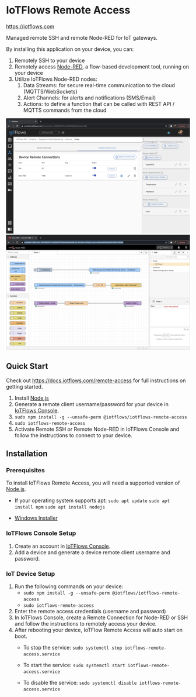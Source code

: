 # IoTFlows Remote Access

https://iotflows.com

Managed remote SSH and remote Node-RED for IoT gateways.

By installing this application on your device, you can: 
1. Remotely SSH to your device 
2. Remotely access [Node-RED](https://nodered.org/), a flow-based development tool, running on your device
3. Utilize IoTFlows Node-RED nodes: 
   1. Data Streams: for secure real-time communication to the cloud (MQTTS/WebSockets)
   2. Alert Channels: for alerts and notifications (SMS/Email)
   3. Actions: to define a function that can be called with REST API / MQTTS commands from the cloud

![IoTFlows-Remote-Access: Managed remote SSH and remote Node-RED for IoT gateways.](/images/iotflows-console.png)
![IoTFlows-Remote-Access: Managed remote SSH and remote Node-RED for IoT gateways.](/images/remote-nodered.png)

## Quick Start

Check out https://docs.iotflows.com/remote-access for full instructions on getting started.

1. Install [Node.js](https://nodejs.org)
2. Generate a remote client username/password for your device in [IoTFlows Console](https://console.iotflows.com).
3. `sudo npm install -g --unsafe-perm @iotflows/iotflows-remote-access`
4. `sudo iotflows-remote-access`
5. Activate Remote SSH or Remote Node-RED in IoTFlows Console and follow the instructions to connect to your device.

## Installation
### Prerequisites
To install IoTFlows Remote Access, you will need a supported version of [Node.js](https://nodejs.org/en/download/).
- If your operating system supports apt:
`sudo apt update`
`sudo apt install npm`
`sudo apt install nodejs`

- [Windows Installer](https://nodejs.org/en/#home-downloadhead)

### IoTFlows Console Setup
1. Create an account in [IoTFlows Console](https://console.iotflows.com).
2. Add a device and generate a device remote client username and password.

### IoT Device Setup
1. Run the following commands on your device:   
    * `sudo npm install -g --unsafe-perm @iotflows/iotflows-remote-access`
    * `sudo iotflows-remote-access`
2. Enter the remote access credentials (username and password)
3. In IoTFlows Console, create a Remote Connection for Node-RED or SSH and follow the instructions to remotely access your device. 
4. After rebooting your device, IoTFlow Remote Access will auto start on boot.
    * To stop the service:
    `sudo systemctl stop iotflows-remote-access.service`

    * To start the service:
    `sudo systemctl start iotflows-remote-access.service`

    * To disable the service:
    `sudo systemctl disable iotflows-remote-access.service`